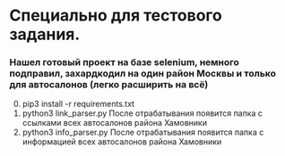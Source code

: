 # Специально для тестового задания.
### Нашел готовый проект на базе selenium, немного подправил, захардкодил на один район Москвы и только для автосалонов (легко расширить на всё)
0. pip3 install -r requirements.txt
1. python3 link_parser.py
После отрабатывания появится папка с ссылками всех автосалонов района Хамовники
2. python3 info_parser.py
После отрабатывания появится папка с информацией всех автосалонов района Хамовники
